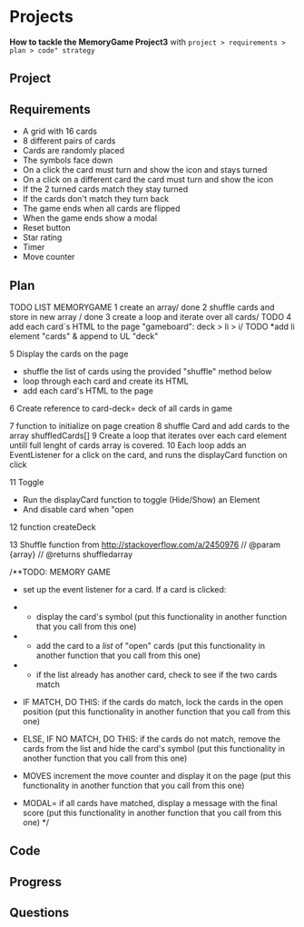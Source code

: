 # Projects
__How to tackle the MemoryGame Project3__ with `project > requirements > plan > code" strategy`

##  Project

##  Requirements
- A grid with 16 cards
- 8 different pairs of cards
- Cards are randomly placed 
- The symbols face down
- On a click the card must turn and show the icon and stays turned
- On a click on a different card the card must turn and show the icon
- If the 2 turned cards match they stay turned
- If the cards don't match they turn back
- The game ends when all cards are flipped
- When the game ends show a modal
- Reset button
- Star rating
- Timer
- Move counter

##  Plan
TODO LIST MEMORYGAME
1  create an array/ done 
2  shuffle cards and store in new array / done 
3  create a loop and iterate over all cards/ TODO
4  add each card´s HTML to the page "gameboard": deck > li > i/ TODO
*add li element "cards" & append to UL "deck"

5 Display the cards on the page
- shuffle the list of cards using the provided "shuffle" method below
- loop through each card and create its HTML
- add each card's HTML to the page

6 Create reference to card-deck= deck of all cards in game 

7 function to initialize on page creation 
8 shuffle Card and add cards to the array shuffledCards[]
9 Create a loop that iterates over each card element untill full lenght of cards array is covered. 
10 Each loop adds an EventListener for a click on the card, and runs the displayCard function on click 

11 Toggle
- Run the displayCard function to toggle (Hide/Show) an Element 
- And disable card when "open 

12 function createDeck

13 Shuffle function from http://stackoverflow.com/a/2450976
// @param {array}
// @returns shuffledarray

/**TODO: MEMORY GAME
 * set up the event listener for a card. If a card is clicked:
 *  - display the card's symbol (put this functionality in another function that you call from this one)
 *  - add the card to a *list* of "open" cards (put this functionality in another function that you call from this one)
 
 *  - if the list already has another card, check to see if the two cards match
 * IF MATCH, DO THIS: if the cards do match, lock the cards in the open position (put this functionality in another function that you call from this one)
 * ELSE, IF NO MATCH, DO THIS: if the cards do not match, remove the cards from the list and hide the card's symbol (put this functionality in another function that you call from this one)
 * MOVES increment the move counter and display it on the page (put this functionality in another function that you call from this one)
 * MODAL= if all cards have matched, display a message with the final score (put this functionality in another function that you call from this one)
 */
 
##  Code
##  Progress
##  Questions


